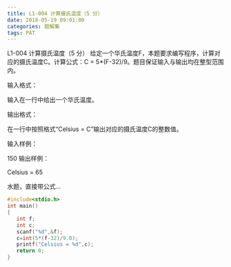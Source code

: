 ```yaml
---
title: L1-004 计算摄氏温度（5 分）
date: 2018-05-19 09:01:00
categories: 题解集
tags: PAT
---
```

L1-004 计算摄氏温度（5 分）
给定一个华氏温度F，本题要求编写程序，计算对应的摄氏温度C。计算公式：C = 5*(F-32)/9。题目保证输入与输出均在整型范围内。

输入格式：

输入在一行中给出一个华氏温度。

输出格式：

在一行中按照格式“Celsius = C”输出对应的摄氏温度C的整数值。

输入样例：

150
输出样例：

Celsius = 65

水题，直接带公式...

```cpp
#include<stdio.h>
int main()
{
   int f;
   int c;
   scanf("%d",&f);
   c=int(5*(f-32)/9.0);
   printf("Celsius = %d",c);
   return 0;
}

```
